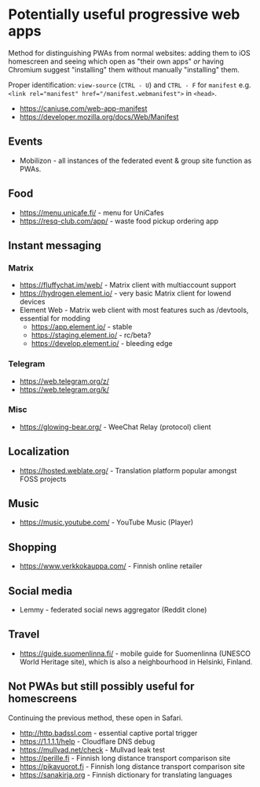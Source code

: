 # Potentially useful progressive web apps

Method for distinguishing PWAs from normal websites: adding them to
iOS homescreen and seeing which open as "their own apps" *or* having
Chromium suggest "installing" them without manually "installing" them.

Proper identification: `view-source` (`CTRL - U`) and `CTRL - F` for
`manifest` e.g. `<link rel="manifest" href="/manifest.webmanifest">` in `<head>`.

* https://caniuse.com/web-app-manifest
* https://developer.mozilla.org/docs/Web/Manifest

## Events

* Mobilizon - all instances of the federated event & group site function as
  PWAs.

## Food

* https://menu.unicafe.fi/ - menu for UniCafes
* https://resq-club.com/app/ - waste food pickup ordering app

## Instant messaging

### Matrix

* https://fluffychat.im/web/ - Matrix client with multiaccount support
* https://hydrogen.element.io/ - very basic Matrix client for lowend devices
* Element Web - Matrix web client with most features such as /devtools, essential for modding
  * https://app.element.io/ - stable
  * https://staging.element.io/ - rc/beta?
  * https://develop.element.io/ - bleeding edge

### Telegram

* https://web.telegram.org/z/
* https://web.telegram.org/k/

### Misc

* https://glowing-bear.org/ - WeeChat Relay (protocol) client

## Localization

* https://hosted.weblate.org/ - Translation platform popular amongst FOSS projects

## Music

* https://music.youtube.com/ - YouTube Music (Player)

## Shopping

* https://www.verkkokauppa.com/ - Finnish online retailer

## Social media

* Lemmy - federated social news aggregator (Reddit clone)

## Travel

* https://guide.suomenlinna.fi/ - mobile guide for Suomenlinna (UNESCO World Heritage site),
  which is also a neighbourhood in Helsinki, Finland.

## Not PWAs but still possibly useful for homescreens

Continuing the previous method, these open in Safari.

* http://http.badssl.com - essential captive portal trigger
* https://1.1.1.1/help - Cloudflare DNS debug
* https://mullvad.net/check - Mullvad leak test
* https://perille.fi - Finnish long distance transport comparison site
* https://pikavuorot.fi - Finnish long distance transport comparison site
* https://sanakirja.org - Finnish dictionary for translating languages
